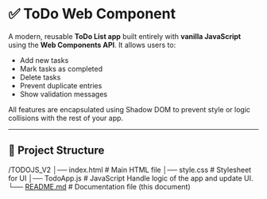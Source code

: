 # ✅ ToDo Web Component

A modern, reusable **ToDo List app** built entirely with **vanilla JavaScript** using the **Web Components API**. It allows users to:

- Add new tasks
- Mark tasks as completed
- Delete tasks
- Prevent duplicate entries
- Show validation messages

All features are encapsulated using Shadow DOM to prevent style or logic collisions with the rest of your app.

---


## 📁 Project Structure
/TODOJS_V2
│── index.html      # Main HTML file
│── style.css       # Stylesheet for UI
│── TodoApp.js         # JavaScript Handle logic of the app and update UI.
└── [README.md](http://readme.md/)       # Documentation file (this document)

